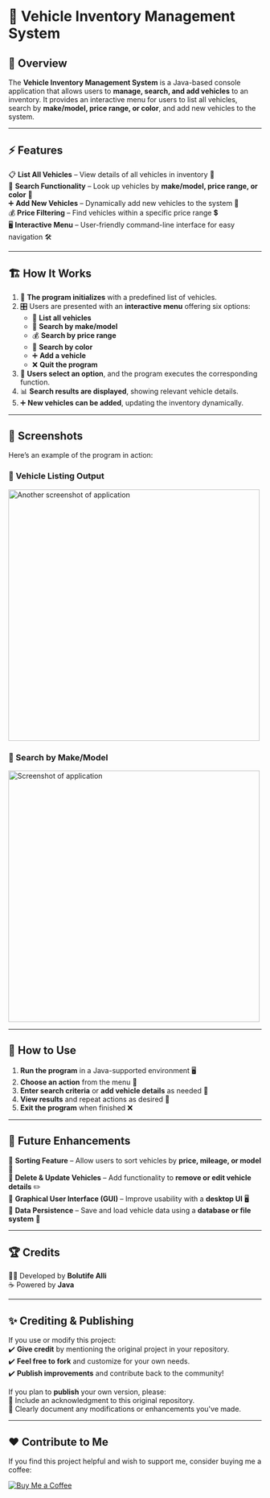 # 🚗 Vehicle Inventory Management System  

## 📌 Overview  
The **Vehicle Inventory Management System** is a Java-based console application that allows users to **manage, search, and add vehicles** to an inventory. It provides an interactive menu for users to list all vehicles, search by **make/model, price range, or color**, and add new vehicles to the system.  

---

## ⚡ Features  
📋 **List All Vehicles** – View details of all vehicles in inventory 📜  
🔎 **Search Functionality** – Look up vehicles by **make/model, price range, or color** 🎯  
➕ **Add New Vehicles** – Dynamically add new vehicles to the system 🚀  
💰 **Price Filtering** – Find vehicles within a specific price range 💲  
🖥 **Interactive Menu** – User-friendly command-line interface for easy navigation 🛠  

---

## 🏗️ How It Works  
1. 🏁 **The program initializes** with a predefined list of vehicles.  
2. 🎛️ Users are presented with an **interactive menu** offering six options:  
   - 📜 **List all vehicles**  
   - 🔎 **Search by make/model**  
   - 💰 **Search by price range**  
   - 🎨 **Search by color**  
   - ➕ **Add a vehicle**  
   - ❌ **Quit the program**  
3. 🔄 **Users select an option**, and the program executes the corresponding function.  
4. 📊 **Search results are displayed**, showing relevant vehicle details.  
5. ➕ **New vehicles can be added**, updating the inventory dynamically.  

---

## 📸 Screenshots  
Here’s an example of the program in action:  

### 🚗 Vehicle Listing Output  
<img src="https://github.com/user-attachments/assets/c1607910-2b6c-420a-bdb6-5f3e2bea104a" alt="Another screenshot of application" width="500x200"/>

### 🔎 Search by Make/Model  
<img src="https://github.com/user-attachments/assets/bf49b2fd-a432-48d1-8c12-30b0d0f9f29a" alt="Screenshot of application" width="500x200"/>




---

## 🚀 How to Use  
1. **Run the program** in a Java-supported environment 🖥  
2. **Choose an action** from the menu 📜  
3. **Enter search criteria** or **add vehicle details** as needed 📝  
4. **View results** and repeat actions as desired 🔄  
5. **Exit the program** when finished ❌  

---

## 🔮 Future Enhancements  
🔹 **Sorting Feature** – Allow users to sort vehicles by **price, mileage, or model** 🔢  
🔹 **Delete & Update Vehicles** – Add functionality to **remove or edit vehicle details** ✏️  
🔹 **Graphical User Interface (GUI)** – Improve usability with a **desktop UI** 🖥  
🔹 **Data Persistence** – Save and load vehicle data using a **database or file system** 💾  

---

## 🏆 Credits  
👨‍💻 Developed by **Bolutife Alli**  
☕ Powered by **Java**  

---
## ✨ Crediting & Publishing

If you use or modify this project:  
✔️ **Give credit** by mentioning the original project in your repository.  
✔️ **Feel free to fork** and customize for your own needs.  
✔️ **Publish improvements** and contribute back to the community!  

If you plan to **publish** your own version, please:  
📌 Include an acknowledgment to this original repository.  
📌 Clearly document any modifications or enhancements you've made.  

---

## ❤️ Contribute to Me

If you find this project helpful and wish to support me, consider buying me a coffee:

[![Buy Me a Coffee](https://www.buymeacoffee.com/assets/img/custom_images/yellow_img.png)](https://www.buymeacoffee.com/nujabesploo)
